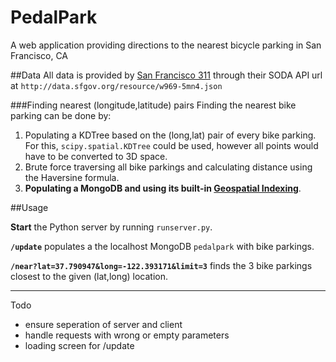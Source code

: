 # PedalPark

A web application providing directions to the nearest bicycle parking in San Francisco, CA


##Data
All data is provided by [San Francisco 311][1] through their SODA API url at `http://data.sfgov.org/resource/w969-5mn4.json`

###Finding nearest (longitude,latitude) pairs
Finding the nearest bike parking can be done by:

 1. Populating a KDTree based on the (long,lat) pair of every bike parking. For this, `scipy.spatial.KDTree` could be used, however all points would have to be converted to 3D space.
 2. Brute force traversing all bike parkings and calculating distance using the Haversine formula.
 3. **Populating a MongoDB and using its built-in [Geospatial Indexing][2]**.

  [1]: https://data.sfgov.org/Transportation/Bicycle-Parking-Public-/w969-5mn4
  [2]: http://docs.mongodb.org/manual/applications/geospatial-indexes/

##Usage

**Start** the Python server by running `runserver.py`.

**`/update`** populates a the localhost MongoDB `pedalpark` with bike parkings.

**`/near?lat=37.790947&long=-122.393171&limit=3`** finds the 3 bike parkings closest to the given (lat,long) location.

---

Todo

- ensure seperation of server and client
- handle requests with wrong or empty parameters
- loading screen for /update
